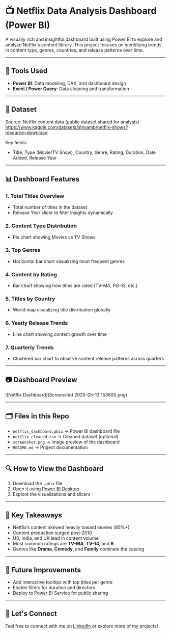 # 📺 Netflix Data Analysis Dashboard (Power BI)

A visually rich and insightful dashboard built using Power BI to explore and analyze Netflix's content library. This project focuses on identifying trends in content type, genres, countries, and release patterns over time.

---

## 🔧 Tools Used
- **Power BI**: Data modeling, DAX, and dashboard design
- **Excel / Power Query**: Data cleaning and transformation

---

## 📌 Dataset
Source: Netflix content data (public dataset shared for analysis) https://www.kaggle.com/datasets/shivamb/netflix-shows?resource=download

Key fields:
- Title, Type (Movie/TV Show), Country, Genre, Rating, Duration, Date Added, Release Year

---

## 📊 Dashboard Features

### 1. **Total Titles Overview**
- Total number of titles in the dataset
- Release Year slicer to filter insights dynamically

### 2. **Content Type Distribution**
- Pie chart showing Movies vs TV Shows

### 3. **Top Genres**
- Horizontal bar chart visualizing most frequent genres

### 4. **Content by Rating**
- Bar chart showing how titles are rated (TV-MA, PG-13, etc.)

### 5. **Titles by Country**
- World map visualizing title distribution globally

### 6. **Yearly Release Trends**
- Line chart showing content growth over time

### 7. **Quarterly Trends**
- Clustered bar chart to observe content release patterns across quarters

---

## 📷 Dashboard Preview

![Netflix Dashboard](Screenshot 2025-05-13 153600.png)

---

## 🗂 Files in this Repo
- `netflix_dashboard.pbix` → Power BI dashboard file
- `netflix_cleaned.csv` → Cleaned dataset (optional)
- `screenshot.png` → Image preview of the dashboard
- `README.md` → Project documentation

---

## 🔍 How to View the Dashboard
1. Download the `.pbix` file
2. Open it using [Power BI Desktop](https://powerbi.microsoft.com/desktop/)
3. Explore the visualizations and slicers

---

## 🧠 Key Takeaways
- Netflix’s content skewed heavily toward movies (85%+)
- Content production surged post-2010
- US, India, and UK lead in content volume
- Most common ratings are **TV-MA**, **TV-14**, and **R**
- Genres like **Drama**, **Comedy**, and **Family** dominate the catalog

---

## 🧩 Future Improvements
- Add interactive tooltips with top titles per genre
- Enable filters for duration and directors
- Deploy to Power BI Service for public sharing

---

## 🤝 Let's Connect
Feel free to connect with me on [LinkedIn](https://linkedin.com) or explore more of my projects!

